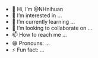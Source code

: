 - 👋 Hi, I’m @NHnihuan
- 👀 I’m interested in ...
- 🌱 I’m currently learning ...
- 💞️ I’m looking to collaborate on ...
- 📫 How to reach me ...
- 😄 Pronouns: ...
- ⚡ Fun fact: ...

<!---
NHnihuan/NHnihuan is a ✨ special ✨ repository because its `README.md` (this file) appears on your GitHub profile.
You can click the Preview link to take a look at your changes.
--->

